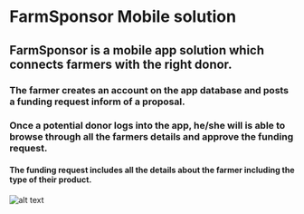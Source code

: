 # FarmSponsor Mobile solution
## FarmSponsor is a mobile app solution which connects farmers with the right donor.
### The farmer creates an account on the app database and posts a funding request inform of a proposal.
### Once a potential donor logs into the app, he/she will is able to browse through all the farmers details and approve the funding request. 
#### The funding request includes all the details about the farmer including the type of their product.


![alt text](/home/jack/Pictures/mobifarm/home.png)
